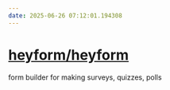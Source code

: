 ```yaml
---
date: 2025-06-26 07:12:01.194308
---
```


# [heyform/heyform](https://github.com/heyform/heyform)

form builder for making surveys, quizzes, polls